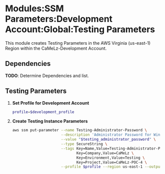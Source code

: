 # Modules:SSM Parameters:Development Account:Global:Testing Parameters

This module creates Testing Parameters in the AWS Virginia (us-east-1) Region within the
CaMeLz-Development Account.

## Dependencies

**TODO**: Determine Dependencies and list.

## Testing Parameters

1. **Set Profile for Development Account**

    ```bash
    profile=$development_profile
    ```

1. **Create Testing Instance Parameters**

    ```bash
    aws ssm put-parameter --name Testing-Administrator-Password \
                          --description 'Administrator Password for Windows Instances' \
                          --value "$testing_administrator_password" \
                          --type SecureString \
                          --tags Key=Name,Value=Testing-Administrator-Password \
                                 Key=Company,Value=CaMeLz \
                                 Key=Environment,Value=Testing \
                                 Key=Project,Value=CaMeLz-POC-4 \
                          --profile $profile --region us-east-1 --output text
    ```
